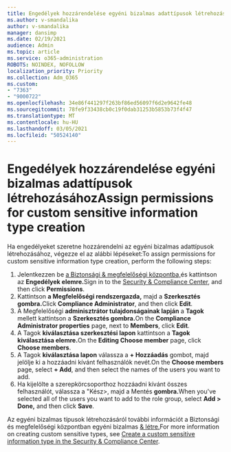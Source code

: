 ```yaml
---
title: Engedélyek hozzárendelése egyéni bizalmas adattípusok létrehozásához
ms.author: v-smandalika
author: v-smandalika
manager: dansimp
ms.date: 02/19/2021
audience: Admin
ms.topic: article
ms.service: o365-administration
ROBOTS: NOINDEX, NOFOLLOW
localization_priority: Priority
ms.collection: Adm_O365
ms.custom:
- "7363"
- "9000722"
ms.openlocfilehash: 34e86f441297f263bf86ed56097f6d2e9642fe48
ms.sourcegitcommit: 78fe9f33438cb0c19f0dab31253b5853b73f4f47
ms.translationtype: MT
ms.contentlocale: hu-HU
ms.lasthandoff: 03/05/2021
ms.locfileid: "50524140"
---
```

# <a name="assign-permissions-for-custom-sensitive-information-type-creation"></a><span data-ttu-id="3fb1b-102">Engedélyek hozzárendelése egyéni bizalmas adattípusok létrehozásához</span><span class="sxs-lookup"><span data-stu-id="3fb1b-102">Assign permissions for custom sensitive information type creation</span></span>

<span data-ttu-id="3fb1b-103">Ha engedélyeket szeretne hozzárendelni az egyéni bizalmas adattípusok létrehozásához, végezze el az alábbi lépéseket:</span><span class="sxs-lookup"><span data-stu-id="3fb1b-103">To assign permissions for custom sensitive information type creation, perform the following steps:</span></span>

1. <span data-ttu-id="3fb1b-104">Jelentkezzen be [a Biztonsági & megfelelőségi központba,](https://sip.protection.office.com/)és kattintson az **Engedélyek elemre.**</span><span class="sxs-lookup"><span data-stu-id="3fb1b-104">Sign in to the [Security & Compliance Center](https://sip.protection.office.com/), and then click **Permissions**.</span></span>
2. <span data-ttu-id="3fb1b-105">Kattintson **a Megfelelőségi rendszergazda,** majd a **Szerkesztés gombra.**</span><span class="sxs-lookup"><span data-stu-id="3fb1b-105">Click **Compliance Administrator**, and then click **Edit**.</span></span>
3. <span data-ttu-id="3fb1b-106">A Megfelelőségi **adminisztrátor tulajdonságainak lapján** a **Tagok** mellett kattintson a **Szerkesztés gombra.**</span><span class="sxs-lookup"><span data-stu-id="3fb1b-106">On the **Compliance Administrator properties** page, next to **Members**, click **Edit**.</span></span>
4. <span data-ttu-id="3fb1b-107">A Tagok **kiválasztása szerkesztési lapon** kattintson a **Tagok kiválasztása elemre.**</span><span class="sxs-lookup"><span data-stu-id="3fb1b-107">On the **Editing Choose member** page, click **Choose members**.</span></span>
5. <span data-ttu-id="3fb1b-108">A Tagok **kiválasztása lapon** válassza a **+ Hozzáadás** gombot, majd jelölje ki a hozzáadni kívánt felhasználók nevét.</span><span class="sxs-lookup"><span data-stu-id="3fb1b-108">On the **Choose members** page, select **+ Add**, and then select the names of the users you want to add.</span></span>
6. <span data-ttu-id="3fb1b-109">Ha kijelölte a szerepkörcsoporthoz hozzáadni kívánt összes felhasználót,  válassza a "Kész>, majd a Mentés **gombra.**</span><span class="sxs-lookup"><span data-stu-id="3fb1b-109">When you've selected all of the users you want to add to the role group, select **Add > Done,** and then click **Save**.</span></span>

<span data-ttu-id="3fb1b-110">Az egyéni bizalmas típusok létrehozásáról további információt a Biztonsági és megfelelőségi központban egyéni bizalmas [& létre.](https://docs.microsoft.com/microsoft-365/compliance/create-a-custom-sensitive-information-type)</span><span class="sxs-lookup"><span data-stu-id="3fb1b-110">For more information on creating custom sensitive types, see [Create a custom sensitive information type in the Security & Compliance Center](https://docs.microsoft.com/microsoft-365/compliance/create-a-custom-sensitive-information-type).</span></span>